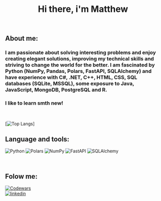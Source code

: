 <div id="Header" align="center">
    <h1>Hi there, i'm Matthew</h1>
</div>
<br>

## About me:

### I am passionate about solving interesting problems and enjoy creating elegant solutions, improving my technical skills and striving to change the world for the better. I am fascinated by Python (NumPy, Pandas, Polars, FastAPI, SQLAlchemy) and have experience with C#, .NET, C++, HTML, CSS, SQL databases (SQLite, MSSQL), some exposure to Java, JavaScript, MongoDB, PostgreSQL and R.


</b>


### I like to learn smth new! 

<br>



[![Top Langs](https://github-readme-stats.vercel.app/api/top-langs/?username=kkommatt&layout=compact&theme=vision-friendly-dark)]

## Language and tools:


![Python](https://img.shields.io/badge/Python--pink?style=flat-square&logo=Python&labelColor=black&color=grey)
![Polars](https://img.shields.io/badge/Polars--blue?style=flat-square&logo=Polars&labelColor=black&color=blue)
![NumPy](https://img.shields.io/badge/NumPy--red?style=flat-square&logo=numpy&labelColor=black&color=green)
![FastAPI](https://img.shields.io/badge/FastAPI--red?style=flat-square&logo=fastapi&labelColor=black&color=red)
![SQLAlchemy](https://img.shields.io/badge/SQLAlchemy--red?style=flat-square&logo=sqlalchemy&labelColor=black&color=yellow)

<br>

## Folow me:

[![Codewars](https://www.codewars.com/users/kkommatt/badges/small)](https://www.codewars.com/users/kkommatt)
<br>
[![linkedin](https://img.shields.io/badge/Linkedin-0e76a8?style=for-the-badge&logo=Linkedin&logoColor=white)](https://ua.linkedin.com/in/matvii-kovalyk-ab6757172)



